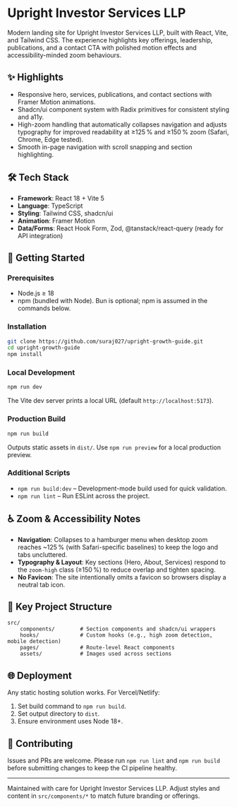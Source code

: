 # Upright Investor Services LLP

Modern landing site for Upright Investor Services LLP, built with React, Vite, and Tailwind CSS. The experience highlights key offerings, leadership, publications, and a contact CTA with polished motion effects and accessibility-minded zoom behaviours.

## ✨ Highlights
- Responsive hero, services, publications, and contact sections with Framer Motion animations.
- Shadcn/ui component system with Radix primitives for consistent styling and a11y.
- High-zoom handling that automatically collapses navigation and adjusts typography for improved readability at ≥125 % and ≥150 % zoom (Safari, Chrome, Edge tested).
- Smooth in-page navigation with scroll snapping and section highlighting.

## 🛠️ Tech Stack
- **Framework**: React 18 + Vite 5
- **Language**: TypeScript
- **Styling**: Tailwind CSS, shadcn/ui
- **Animation**: Framer Motion
- **Data/Forms**: React Hook Form, Zod, @tanstack/react-query (ready for API integration)

## 🚀 Getting Started

### Prerequisites
- Node.js ≥ 18
- npm (bundled with Node). Bun is optional; npm is assumed in the commands below.

### Installation
```bash
git clone https://github.com/suraj027/upright-growth-guide.git
cd upright-growth-guide
npm install
```

### Local Development
```bash
npm run dev
```
The Vite dev server prints a local URL (default `http://localhost:5173`).

### Production Build
```bash
npm run build
```
Outputs static assets in `dist/`. Use `npm run preview` for a local production preview.

### Additional Scripts
- `npm run build:dev` – Development-mode build used for quick validation.
- `npm run lint` – Run ESLint across the project.

## ♿ Zoom & Accessibility Notes
- **Navigation**: Collapses to a hamburger menu when desktop zoom reaches ~125 % (with Safari-specific baselines) to keep the logo and tabs uncluttered.
- **Typography & Layout**: Key sections (Hero, About, Services) respond to the `zoom-high` class (≥150 %) to reduce overlap and tighten spacing.
- **No Favicon**: The site intentionally omits a favicon so browsers display a neutral tab icon.

## 📁 Key Project Structure
```
src/
	components/        # Section components and shadcn/ui wrappers
	hooks/             # Custom hooks (e.g., high zoom detection, mobile detection)
	pages/             # Route-level React components
	assets/            # Images used across sections
```

## 🌐 Deployment
Any static hosting solution works. For Vercel/Netlify:
1. Set build command to `npm run build`.
2. Set output directory to `dist`.
3. Ensure environment uses Node 18+.

## 🤝 Contributing
Issues and PRs are welcome. Please run `npm run lint` and `npm run build` before submitting changes to keep the CI pipeline healthy.

---

Maintained with care for Upright Investor Services LLP. Adjust styles and content in `src/components/*` to match future branding or offerings.
